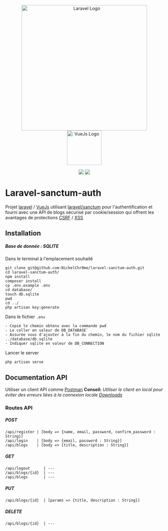 <p align="center">
    <a href="https://laravel.com" target="_blank">
        <img src="https://raw.githubusercontent.com/laravel/art/master/logo-lockup/5%20SVG/2%20CMYK/1%20Full%20Color/laravel-logolockup-cmyk-red.svg" width="400" alt="Laravel Logo">
    </a>
    <a href="https://vuejs.org/" target="_blank">
        <img src="https://upload.wikimedia.org/wikipedia/commons/thumb/9/95/Vue.js_Logo_2.svg/1200px-Vue.js_Logo_2.svg.png" width="110" alt="VueJs Logo">
    </a>
</p>

<p align="center">
    <img src="https://img.shields.io/badge/OK-back--end-orange">
    <img src="https://img.shields.io/badge/OK-front--end-success">
</p>

# Laravel-sanctum-auth
Projet [laravel](https://laravel.com/docs/8.x) / [VueJs](https://vuejs.org/) utilisant [laravel/sanctum](https://laravel.com/docs/8.x/sanctum) pour l'authentification et fourni avec une API de blogs sécurisé par cookie/session qui offrent les avantages de protections [CSRF](https://developer.mozilla.org/fr/docs/Glossary/CSRF) / [XSS](https://developer.mozilla.org/fr/docs/Glossary/Cross-site_scripting)

## Installation

##### Base de donnée : SQLITE

Dans le terminal à l'emplacement souhaité
```shell=
git clone git@github.com:NickelChr0me/laravel-sanctum-auth.git
cd laravel-sanctum-auth/
npm install
composer install
cp .env.example .env
cd database/
touch db.sqlite
pwd
cd ../
php artisan key:generate
```

Dans le fichier `.env`
```
- Copié le chemin obtenu avec la commande pwd
- Le coller en valeur de DB_DATABASE`
- Assurée vous d'ajouter à la fin du chemin, le nom du fichier sqlite ../database/db.sqlite
- Indiquer sqlite en valeur de DB_CONNECTION
```

Lancer le server
```shell=
php artisan serve
```

## Documentation API

Utiliser un client API comme [Postman](https://www.postman.com/)
__Conseil:__ _Utiliser le client en local pour éviter des erreurs liées à la connexion locale [Downloads](https://www.postman.com/downloads/)_

### Routes API

##### POST
```
/api/register | [body => {name, email, password, confirm_password : String}]
/api/login    | [body => {email, password : String}]
/api/blogs    | [body => {title, description : String}]
```

##### GET
```
/api/logout      | ---
/api/blogs/{id}  | ---
/api/blogs       | ---
```

##### PUT
```
/api/blogs/{id}  | [params => {title, description : String}]
```

##### DELETE
```
/api/blogs/{id}  | ---
```